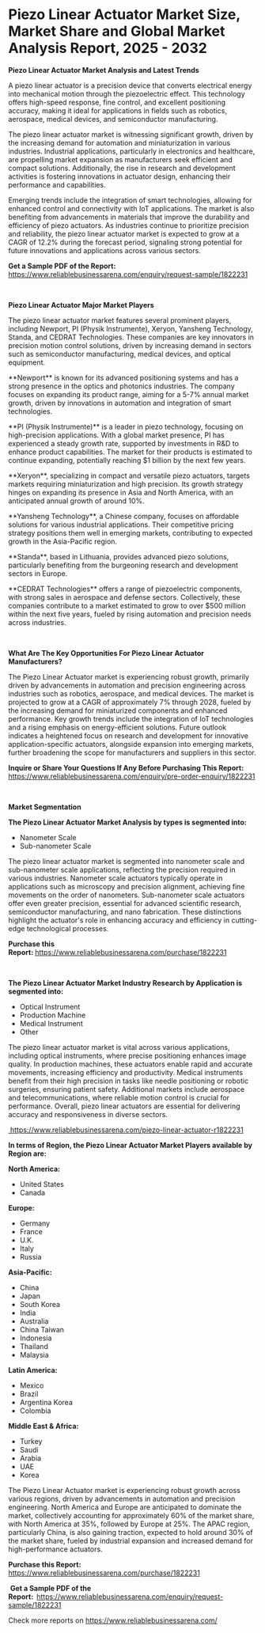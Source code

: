 <p><h1>Piezo Linear Actuator Market Size, Market Share and Global Market Analysis Report, 2025 - 2032</h1></p><p><strong>Piezo Linear Actuator Market Analysis and Latest Trends</strong></p>
<p><p>A piezo linear actuator is a precision device that converts electrical energy into mechanical motion through the piezoelectric effect. This technology offers high-speed response, fine control, and excellent positioning accuracy, making it ideal for applications in fields such as robotics, aerospace, medical devices, and semiconductor manufacturing. </p><p>The piezo linear actuator market is witnessing significant growth, driven by the increasing demand for automation and miniaturization in various industries. Industrial applications, particularly in electronics and healthcare, are propelling market expansion as manufacturers seek efficient and compact solutions. Additionally, the rise in research and development activities is fostering innovations in actuator design, enhancing their performance and capabilities.</p><p>Emerging trends include the integration of smart technologies, allowing for enhanced control and connectivity with IoT applications. The market is also benefiting from advancements in materials that improve the durability and efficiency of piezo actuators. As industries continue to prioritize precision and reliability, the piezo linear actuator market is expected to grow at a CAGR of 12.2% during the forecast period, signaling strong potential for future innovations and applications across various sectors.</p></p>
<p><strong>Get a Sample PDF of the Report:&nbsp;</strong> <a href="https://www.reliablebusinessarena.com/enquiry/request-sample/1822231?utm_campaign=2225&utm_medium=2&utm_source=Github&utm_content=ia&utm_term=18022025&utm_id=piezo-linear-actuator">https://www.reliablebusinessarena.com/enquiry/request-sample/1822231</a></p>
<p>&nbsp;</p>
<p><strong>Piezo Linear Actuator Major Market Players</strong></p>
<p><p>The piezo linear actuator market features several prominent players, including Newport, PI (Physik Instrumente), Xeryon, Yansheng Technology, Standa, and CEDRAT Technologies. These companies are key innovators in precision motion control solutions, driven by increasing demand in sectors such as semiconductor manufacturing, medical devices, and optical equipment.</p><p>**Newport** is known for its advanced positioning systems and has a strong presence in the optics and photonics industries. The company focuses on expanding its product range, aiming for a 5-7% annual market growth, driven by innovations in automation and integration of smart technologies.</p><p>**PI (Physik Instrumente)** is a leader in piezo technology, focusing on high-precision applications. With a global market presence, PI has experienced a steady growth rate, supported by investments in R&D to enhance product capabilities. The market for their products is estimated to continue expanding, potentially reaching $1 billion by the next few years.</p><p>**Xeryon**, specializing in compact and versatile piezo actuators, targets markets requiring miniaturization and high precision. Its growth strategy hinges on expanding its presence in Asia and North America, with an anticipated annual growth of around 10%.</p><p>**Yansheng Technology**, a Chinese company, focuses on affordable solutions for various industrial applications. Their competitive pricing strategy positions them well in emerging markets, contributing to expected growth in the Asia-Pacific region.</p><p>**Standa**, based in Lithuania, provides advanced piezo solutions, particularly benefiting from the burgeoning research and development sectors in Europe. </p><p>**CEDRAT Technologies** offers a range of piezoelectric components, with strong sales in aerospace and defense sectors. Collectively, these companies contribute to a market estimated to grow to over $500 million within the next five years, fueled by rising automation and precision needs across industries.</p></p>
<p>&nbsp;</p>
<p><strong>What Are The Key Opportunities For Piezo Linear Actuator Manufacturers?</strong></p>
<p><p>The Piezo Linear Actuator market is experiencing robust growth, primarily driven by advancements in automation and precision engineering across industries such as robotics, aerospace, and medical devices. The market is projected to grow at a CAGR of approximately 7% through 2028, fueled by the increasing demand for miniaturized components and enhanced performance. Key growth trends include the integration of IoT technologies and a rising emphasis on energy-efficient solutions. Future outlook indicates a heightened focus on research and development for innovative application-specific actuators, alongside expansion into emerging markets, further broadening the scope for manufacturers and suppliers in this sector.</p></p>
<p><strong>Inquire or Share Your Questions If Any Before Purchasing This Report:</strong> <a href="https://www.reliablebusinessarena.com/enquiry/pre-order-enquiry/1822231?utm_campaign=2225&utm_medium=2&utm_source=Github&utm_content=ia&utm_term=18022025&utm_id=piezo-linear-actuator">https://www.reliablebusinessarena.com/enquiry/pre-order-enquiry/1822231</a></p>
<p>&nbsp;</p>
<p><strong>Market Segmentation</strong></p>
<p><strong>The Piezo Linear Actuator Market Analysis by types is segmented into:</strong></p>
<p><ul><li>Nanometer Scale</li><li>Sub-nanometer Scale</li></ul></p>
<p><p>The piezo linear actuator market is segmented into nanometer scale and sub-nanometer scale applications, reflecting the precision required in various industries. Nanometer scale actuators typically operate in applications such as microscopy and precision alignment, achieving fine movements on the order of nanometers. Sub-nanometer scale actuators offer even greater precision, essential for advanced scientific research, semiconductor manufacturing, and nano fabrication. These distinctions highlight the actuator's role in enhancing accuracy and efficiency in cutting-edge technological processes.</p></p>
<p><strong>Purchase this Report:&nbsp;</strong><a href="https://www.reliablebusinessarena.com/purchase/1822231?utm_campaign=2225&utm_medium=2&utm_source=Github&utm_content=ia&utm_term=18022025&utm_id=piezo-linear-actuator">https://www.reliablebusinessarena.com/purchase/1822231</a></p>
<p>&nbsp;</p>
<p><strong>The Piezo Linear Actuator Market Industry Research by Application is segmented into:</strong></p>
<p><ul><li>Optical Instrument</li><li>Production Machine</li><li>Medical Instrument</li><li>Other</li></ul></p>
<p><p>The piezo linear actuator market is vital across various applications, including optical instruments, where precise positioning enhances image quality. In production machines, these actuators enable rapid and accurate movements, increasing efficiency and productivity. Medical instruments benefit from their high precision in tasks like needle positioning or robotic surgeries, ensuring patient safety. Additional markets include aerospace and telecommunications, where reliable motion control is crucial for performance. Overall, piezo linear actuators are essential for delivering accuracy and responsiveness in diverse sectors.</p></p>
<p><a href="https://www.reliablebusinessarena.com/piezo-linear-actuator-r1822231?utm_campaign=2225&utm_medium=2&utm_source=Github&utm_content=ia&utm_term=18022025&utm_id=piezo-linear-actuator">&nbsp;https://www.reliablebusinessarena.com/piezo-linear-actuator-r1822231</a></p>
<p><strong>In terms of Region, the Piezo Linear Actuator Market Players available by Region are:</strong></p>
<p>
    <p> <strong> North America: </strong>
        <ul>
            <li>United States</li>
            <li>Canada</li>
        </ul>
        </p> 
    <p> <strong> Europe: </strong>
        <ul>
            <li>Germany</li>
            <li>France</li>
            <li>U.K.</li>
            <li>Italy</li>
            <li>Russia</li>
        </ul>
        </p> 
    <p> <strong> Asia-Pacific: </strong>
        <ul>
            <li>China</li>
            <li>Japan</li>
            <li>South Korea</li>
            <li>India</li>
            <li>Australia</li>
            <li>China Taiwan</li>
            <li>Indonesia</li>
            <li>Thailand</li>
            <li>Malaysia</li>
        </ul>
        </p> 
    <p> <strong> Latin America: </strong>
        <ul>
            <li>Mexico</li>
            <li>Brazil</li>
            <li>Argentina Korea</li>
            <li>Colombia</li>
        </ul>
        </p> 
    <p> <strong> Middle East & Africa: </strong>
        <ul>
            <li>Turkey</li>
            <li>Saudi</li>
            <li>Arabia</li>
            <li>UAE</li>
            <li>Korea</li>
        </ul>
    </p>
    </p>
<p><p>The Piezo Linear Actuator market is experiencing robust growth across various regions, driven by advancements in automation and precision engineering. North America and Europe are anticipated to dominate the market, collectively accounting for approximately 60% of the market share, with North America at 35%, followed by Europe at 25%. The APAC region, particularly China, is also gaining traction, expected to hold around 30% of the market share, fueled by industrial expansion and increased demand for high-performance actuators.</p></p>
<p><strong>Purchase this Report: </strong><a href="https://www.reliablebusinessarena.com/purchase/1822231?utm_campaign=2225&utm_medium=2&utm_source=Github&utm_content=ia&utm_term=18022025&utm_id=piezo-linear-actuator">https://www.reliablebusinessarena.com/purchase/1822231</a></p>
<p>&nbsp;<strong>Get a Sample PDF of the Report:&nbsp;&nbsp;</strong><a href="https://www.reliablebusinessarena.com/enquiry/request-sample/1822231?utm_campaign=2225&utm_medium=2&utm_source=Github&utm_content=ia&utm_term=18022025&utm_id=piezo-linear-actuator">https://www.reliablebusinessarena.com/enquiry/request-sample/1822231</a></p>
<p><strong></strong></p>
<p>Check more reports on <a href="https://www.reliablebusinessarena.com/?utm_campaign=2225&utm_medium=2&utm_source=Github&utm_content=ia&utm_term=18022025&utm_id=piezo-linear-actuator">https://www.reliablebusinessarena.com/</a></p>